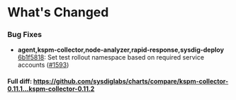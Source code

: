 # What's Changed

### Bug Fixes
- **agent,kspm-collector,node-analyzer,rapid-response,sysdig-deploy** [6b1f5818](https://github.com/sysdiglabs/charts/commit/6b1f5818836af26e5d83621049c96ae07d1fe12c): Set test rollout namespace based on required service accounts ([#1593](https://github.com/sysdiglabs/charts/issues/1593))
#### Full diff: https://github.com/sysdiglabs/charts/compare/kspm-collector-0.11.1...kspm-collector-0.11.2
